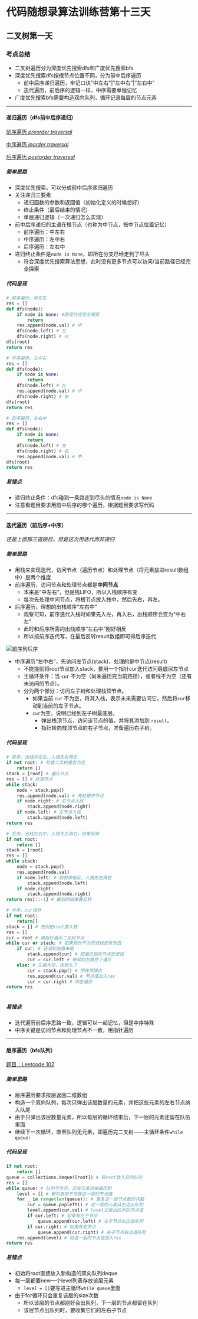# 代码随想录算法训练营第十三天

## 二叉树第一天

### 考点总结

- 二叉树遍历分为深度优先搜索dfs和广度优先搜索bfs
- 深度优先搜索dfs按根节点位置不同，分为前中后序遍历
  - 前中后序递归遍历，牢记口诀"中左右"|“左中右”|“左右中”
  - 迭代遍历，前后序的逻辑一样，中序需要单独记忆
- 广度优先搜索bfs需要构造双向队列，循环记录每层的节点元素

---

#### 递归遍历（dfs前中后序递归）

[前序遍历 *preorder traversal*](https://leetcode.com/problems/binary-tree-preorder-traversal)

[中序遍历 *inorder traversal*](https://leetcode.com/problems/binary-tree-inorder-traversal)

[ 后序遍历 *postorder traversal* ](https://leetcode.com/problems/binary-tree-postorder-traversal)

##### 简单思路

- 深度优先搜索，可以分成前中后序递归遍历
- 关注递归三要素
  - 递归函数的参数和返回值（初始化定义的时候想好）
  - 终止条件（最后结束的情况）
  - 单层递归逻辑（一次递归怎么实现）
- 前中后序递归的主语在根节点（也称为中节点，按中节点位置记忆）
  - 前序遍历：中左右
  - 中序遍历：左中右
  - 后序遍历：左右中
- 递归终止条件是`node is None`，即所在分支已经走到了尽头
  - 符合深度优先搜索算法思想，此时没有更多节点可以访问/当前路径已经完全探索

##### 代码呈现

```python
# 前序遍历，中左右
res = []
def dfs(node):
    if node is None: #路径已经完全探索
        return
    res.append(node.val) # 中
    dfs(node.left) # 左
    dfs(node.right) # 右
dfs(root)
return res

# 中序遍历，左中右
res = []
def dfs(node):
    if node is None:
        return
    dfs(node.left) # 左
    res.append(node.val) # 中
    dfs(node.right) # 右
dfs(root)
return res

# 后序遍历，左右中
res = []
def dfs(node):
    if node is None:
        return
    dfs(node.left) # 左
    dfs(node.right) # 右
    res.append(node.val) # 中
dfs(root)
return res
```

##### 易错点

- 递归终止条件：dfs碰到一条路走到尽头的情况`node is None`
- 注意看题目要求用前中后序的哪个遍历，根据题目要求写代码

---

#### 迭代遍历（前后序+中序）

*还是上面那三道题目，但是这次用迭代而非递归*

##### 简单思路

- 用栈来实现迭代，访问节点（遍历节点）和处理节点（将元素放进result数组中）是两个维度
- 前序遍历，访问节点和处理节点都是**中间节点**
  - 本来是”中左右“，但是栈LIFO，所以入栈顺序有变
  - 每次先处理中间节点，将根节点放入栈中，然后先右，再左。
- 后序遍历，理想的出栈顺序“左右中”
  - 观察可知，前序迭代入栈时如果先入左，再入右，出栈顺序会变为“中右左”
  - 此时和后序所需的出栈顺序“左右中”刚好相反
  - 所以按前序迭代写，在最后反转result数组即可得后序迭代

![前序到后序](https://camo.githubusercontent.com/de2fb6015ef4ff0cacb079f38ac9d326c3bb1803de416cb037db481d8352bd13/68747470733a2f2f636f64652d7468696e6b696e672d313235333835353039332e66696c652e6d7971636c6f75642e636f6d2f706963732f32303230303830383230303333383932342e706e67)

- 中序遍历“左中右”，先访问左节点(stack)，处理的是中节点(result)
  - 不能提前将root节点加入stack，要用一个指针cur迭代访问最底层左节点
  - 主循环条件：当 `cur` 不为空（尚未遍历完当前路径），或者栈不为空（还有未访问的节点）。
  - 分为两个部分：访问左子树和处理栈顶节点。
    - 如果当前 `cur` 不为空，将其入栈，表示未来需要访问它，然后将`cur`移动到当前的左子节点。
    - `cur`为空，说明已经到左子树最底层。
      - 弹出栈顶节点，访问该节点的值，并将其添加到 `result`。
      - 指针转向栈顶节点的右子节点，准备遍历右子树。

##### 代码呈现

```python
# 前序，出栈中左右，入栈先右再左
if not root: # 检查二叉树是否为空
    return []
stack = [root] # 遍历节点
res = [] # 处理节点
while stack:
    node = stack.pop()
    res.append(node.val) # 先处理中节点
    if node.right: # 右节点入栈
        stack.append(node.right)
    if node.left: # 左节点入栈
        stack.append(node.left)
return res

# 后序，出栈左右中，入栈先左再右，结果反转
if not root:
    return []
stack = [root]
res = []
while stack:
    node = stack.pop()
    res.append(node.val)
    if node.left: # 和前序相反，入栈先左再右
        stack.append(node.left)
    if node.right:
        stack.append(node.right)
return res[::-1] # 最后的结果要反转

# 中序，cur指针
if not root:
    return[]
stack = [] # 先别把root放入栈
res = []
cur = root # 用指针遍历二叉树节点
while cur or stack: # 如果指针不为空或栈还有东西
    if cur: # 还没到左路末尾
        stack.append(cur) # 把遍历到的节点放进栈
        cur = cur.left # 继续向左路往下遍历
    else: # 左路为空，走到头了
        cur = stack.pop() # 把栈顶弹出
        res.append(cur.val) # 节点值加入res
        cur = cur.right # 向右遍历
return res
        
```

##### 易错点

- 迭代遍历前后序思路一致，逻辑可以一起记忆，但是中序特殊
- 中序关键是访问节点和处理节点不一致，用指针遍历

---

#### 层序遍历（bfs队列）

[题目：Leetcode 102](https://leetcode.com/problems/binary-tree-level-order-traversal)

##### 简单思路

- 层序遍历要求按层返回二维数组
- 构造一个双向队列，每次只弹出该层数量的元素，并把这些元素的左右节点纳入队尾
- 由于只弹出该层数量元素，所以每层的循环结束后，下一层的元素还留在队伍里面
- 继续下一次循环，直至队列无元素，即遍历完二叉树——主循环条件`while queue:`

##### 代码呈现

```python
if not root:
    return []
queue = collections.deque([root]) # 将root放入双向队列
res = []
while queue: # 队列不为空，还有元素没被遍历到
    level = [] # 新列表用于存放这一层的节点值
    for _ in range(len(queue)): # 重复这一层节点数的次数
        cur = queue.popleft() # 这一层的元素从左边出队列
        level.append(cur.val) # level记录出队列的节点值
        if cur.left: # 如果有左子节点
            queue.append(cur.left) # 左子节点右边进队列
        if cur.right: # 如果有右节点
            queue.append(cur.right) # 右子节点右边进队列
    res.append(level) # 将这一层的节点值加入res
return res
```

##### 易错点

- 初始将root直接放入新构造的双向队列deque
- 每一层都要new一个level列表存放该层元素
  - `level = []`要写进主循环`while queue`里面
- 由于for循环只会重复该层的size次数
  - 所以该层的节点都刚好会出队列，下一层的节点都留在队列
  - 该层节点出队列时，要收集它们的左右子节点